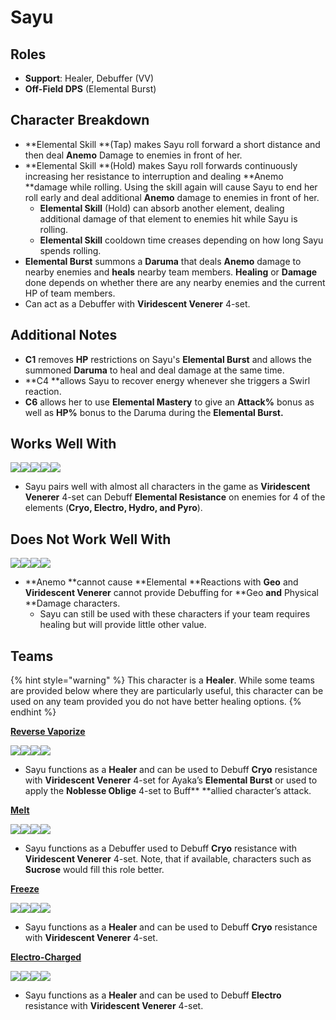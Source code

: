 # Sayu

## Roles

* **Support**: Healer, Debuffer (VV)
* **Off-Field DPS** (Elemental Burst)

## Character Breakdown

* **Elemental Skill **(Tap) makes Sayu roll forward a short distance and then deal **Anemo** Damage to enemies in front of her.
* **Elemental Skill **(Hold) makes Sayu roll forwards continuously increasing her resistance to interruption and dealing **Anemo **damage while rolling. Using the skill again will cause Sayu to end her roll early and deal additional **Anemo** damage to enemies in front of her.
  * **Elemental Skill** (Hold) can absorb another element, dealing additional damage of that element to enemies hit while Sayu is rolling.
  * **Elemental Skill** cooldown time creases depending on how long Sayu spends rolling.
* **Elemental Burst** summons a **Daruma** that deals **Anemo** damage to nearby enemies and **heals** nearby team members. **Healing** or **Damage** done depends on whether there are any nearby enemies and the current HP of team members.
* Can act as a Debuffer with **Viridescent Venerer** 4-set.

## Additional Notes

* **C1** removes **HP** restrictions on Sayu's **Elemental Burst** and allows the summoned **Daruma** to heal and deal damage at the same time.
* **C4 **allows Sayu to recover energy whenever she triggers a Swirl reaction.
* **C6** allows her to use **Elemental Mastery** to give an **Attack%** bonus as well as **HP%** bonus to the Daruma during the **Elemental Burst.**

## Works Well With

![](../../.gitbook/assets/Element\_Anemo.webp)![](../../.gitbook/assets/Element\_Cryo.webp)![](../../.gitbook/assets/Element\_Electro.webp)![](../../.gitbook/assets/Element\_Hydro.webp)![](../../.gitbook/assets/Element\_Pyro.webp)

* Sayu pairs well with almost all characters in the game as **Viridescent Venerer** 4-set can Debuff **Elemental Resistance** on enemies for 4 of the elements (**Cryo, Electro, Hydro, and Pyro**).

## Does Not Work Well With

![](../../.gitbook/assets/Element\_Geo.webp)![](../../.gitbook/assets/UI\_AvatarIcon\_Eula.png)![](../../.gitbook/assets/UI\_AvatarIcon\_Razor.png)![](../../.gitbook/assets/UI\_AvatarIcon\_Xinyan.png)

* **Anemo **cannot cause **Elemental **Reactions with **Geo** and **Viridescent Venerer** cannot provide Debuffing for **Geo **and** Physical **Damage characters.
  * Sayu can still be used with these characters if your team requires healing but will provide little other value.



## Teams

{% hint style="warning" %}
This character is a **Healer**. While some teams are provided below where they are particularly useful, this character can be used on any team provided you do not have better healing options.
{% endhint %}

[**Reverse Vaporize**](../../teams/reverse-vaporize.md)

![](../../.gitbook/assets/UI\_AvatarIcon\_Hutao.png)![](../../.gitbook/assets/UI\_AvatarIcon\_Xingqiu.png)![](../../.gitbook/assets/UI\_AvatarIcon\_Ayaka.png)![](../../.gitbook/assets/UI\_AvatarIcon\_Sayu.png)

* Sayu functions as a **Healer** and can be used to Debuff **Cryo** resistance with **Viridescent Venerer** 4-set for Ayaka’s **Elemental Burst** or used to apply the **Noblesse Oblige** 4-set to Buff** **allied character’s attack.

[**Melt**](../../teams/melt.md)

![](../../.gitbook/assets/UI\_AvatarIcon\_Rosaria.png)![](../../.gitbook/assets/UI\_AvatarIcon\_Kaeya.png)![](../../.gitbook/assets/UI\_AvatarIcon\_Bennett.png)![](../../.gitbook/assets/UI\_AvatarIcon\_Sayu.png)

* Sayu functions as a Debuffer used to Debuff **Cryo** resistance with **Viridescent Venerer** 4-set. Note, that if available, characters such as **Sucrose** would fill this role better.

[**Freeze**](../../teams/freeze.md)

![](../../.gitbook/assets/UI\_AvatarIcon\_Ayaka.png)![](../../.gitbook/assets/UI\_AvatarIcon\_Mona.png)![](../../.gitbook/assets/UI\_AvatarIcon\_Rosaria.png)![](../../.gitbook/assets/UI\_AvatarIcon\_Sayu.png)

* Sayu functions as a **Healer** and can be used to Debuff **Cryo** resistance with **Viridescent Venerer** 4-set.

[**Electro-Charged**](../../teams/electro-charged.md)

![](../../.gitbook/assets/UI\_AvatarIcon\_Keqing.png)![](../../.gitbook/assets/UI\_AvatarIcon\_Xingqiu.png)![](../../.gitbook/assets/UI\_AvatarIcon\_Fischl.png)![](../../.gitbook/assets/UI\_AvatarIcon\_Sayu.png)

* Sayu functions as a **Healer** and can be used to Debuff **Electro** resistance with **Viridescent Venerer** 4-set.
